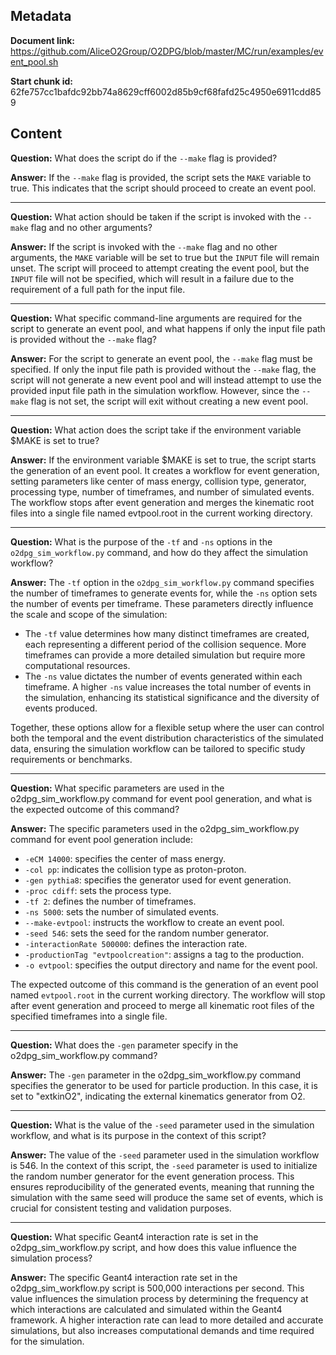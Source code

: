 ## Metadata

**Document link:** https://github.com/AliceO2Group/O2DPG/blob/master/MC/run/examples/event_pool.sh

**Start chunk id:** 62fe757cc1bafdc92bb74a8629cff6002d85b9cf68fafd25c4950e6911cdd859

## Content

**Question:** What does the script do if the `--make` flag is provided?

**Answer:** If the `--make` flag is provided, the script sets the `MAKE` variable to true. This indicates that the script should proceed to create an event pool.

---

**Question:** What action should be taken if the script is invoked with the `--make` flag and no other arguments?

**Answer:** If the script is invoked with the `--make` flag and no other arguments, the `MAKE` variable will be set to true but the `INPUT` file will remain unset. The script will proceed to attempt creating the event pool, but the `INPUT` file will not be specified, which will result in a failure due to the requirement of a full path for the input file.

---

**Question:** What specific command-line arguments are required for the script to generate an event pool, and what happens if only the input file path is provided without the `--make` flag?

**Answer:** For the script to generate an event pool, the `--make` flag must be specified. If only the input file path is provided without the `--make` flag, the script will not generate a new event pool and will instead attempt to use the provided input file path in the simulation workflow. However, since the `--make` flag is not set, the script will exit without creating a new event pool.

---

**Question:** What action does the script take if the environment variable $MAKE is set to true?

**Answer:** If the environment variable $MAKE is set to true, the script starts the generation of an event pool. It creates a workflow for event generation, setting parameters like center of mass energy, collision type, generator, processing type, number of timeframes, and number of simulated events. The workflow stops after event generation and merges the kinematic root files into a single file named evtpool.root in the current working directory.

---

**Question:** What is the purpose of the `-tf` and `-ns` options in the `o2dpg_sim_workflow.py` command, and how do they affect the simulation workflow?

**Answer:** The `-tf` option in the `o2dpg_sim_workflow.py` command specifies the number of timeframes to generate events for, while the `-ns` option sets the number of events per timeframe. These parameters directly influence the scale and scope of the simulation:

- The `-tf` value determines how many distinct timeframes are created, each representing a different period of the collision sequence. More timeframes can provide a more detailed simulation but require more computational resources.
- The `-ns` value dictates the number of events generated within each timeframe. A higher `-ns` value increases the total number of events in the simulation, enhancing its statistical significance and the diversity of events produced.

Together, these options allow for a flexible setup where the user can control both the temporal and the event distribution characteristics of the simulated data, ensuring the simulation workflow can be tailored to specific study requirements or benchmarks.

---

**Question:** What specific parameters are used in the o2dpg_sim_workflow.py command for event pool generation, and what is the expected outcome of this command?

**Answer:** The specific parameters used in the o2dpg_sim_workflow.py command for event pool generation include:

- `-eCM 14000`: specifies the center of mass energy.
- `-col pp`: indicates the collision type as proton-proton.
- `-gen pythia8`: specifies the generator used for event generation.
- `-proc cdiff`: sets the process type.
- `-tf 2`: defines the number of timeframes.
- `-ns 5000`: sets the number of simulated events.
- `--make-evtpool`: instructs the workflow to create an event pool.
- `-seed 546`: sets the seed for the random number generator.
- `-interactionRate 500000`: defines the interaction rate.
- `-productionTag "evtpoolcreation"`: assigns a tag to the production.
- `-o evtpool`: specifies the output directory and name for the event pool.

The expected outcome of this command is the generation of an event pool named `evtpool.root` in the current working directory. The workflow will stop after event generation and proceed to merge all kinematic root files of the specified timeframes into a single file.

---

**Question:** What does the `-gen` parameter specify in the o2dpg_sim_workflow.py command?

**Answer:** The `-gen` parameter in the o2dpg_sim_workflow.py command specifies the generator to be used for particle production. In this case, it is set to "extkinO2", indicating the external kinematics generator from O2.

---

**Question:** What is the value of the `-seed` parameter used in the simulation workflow, and what is its purpose in the context of this script?

**Answer:** The value of the `-seed` parameter used in the simulation workflow is 546. In the context of this script, the `-seed` parameter is used to initialize the random number generator for the event generation process. This ensures reproducibility of the generated events, meaning that running the simulation with the same seed will produce the same set of events, which is crucial for consistent testing and validation purposes.

---

**Question:** What specific Geant4 interaction rate is set in the o2dpg_sim_workflow.py script, and how does this value influence the simulation process?

**Answer:** The specific Geant4 interaction rate set in the o2dpg_sim_workflow.py script is 500,000 interactions per second. This value influences the simulation process by determining the frequency at which interactions are calculated and simulated within the Geant4 framework. A higher interaction rate can lead to more detailed and accurate simulations, but also increases computational demands and time required for the simulation.
